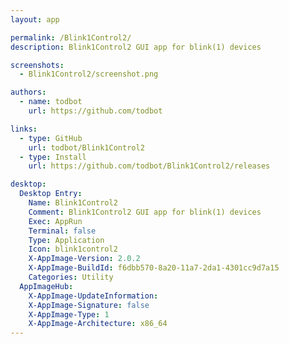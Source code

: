 ```yaml
---
layout: app

permalink: /Blink1Control2/
description: Blink1Control2 GUI app for blink(1) devices

screenshots:
  - Blink1Control2/screenshot.png

authors:
  - name: todbot
    url: https://github.com/todbot

links:
  - type: GitHub
    url: todbot/Blink1Control2
  - type: Install
    url: https://github.com/todbot/Blink1Control2/releases

desktop:
  Desktop Entry:
    Name: Blink1Control2
    Comment: Blink1Control2 GUI app for blink(1) devices
    Exec: AppRun
    Terminal: false
    Type: Application
    Icon: blink1control2
    X-AppImage-Version: 2.0.2
    X-AppImage-BuildId: f6dbb570-8a20-11a7-2da1-4301cc9d7a15
    Categories: Utility
  AppImageHub:
    X-AppImage-UpdateInformation: 
    X-AppImage-Signature: false
    X-AppImage-Type: 1
    X-AppImage-Architecture: x86_64
---
```

